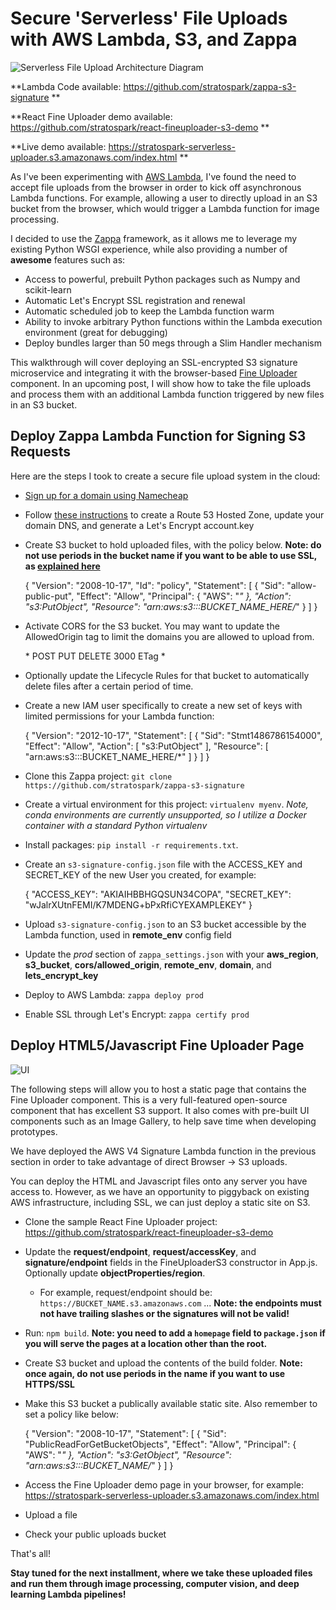 
# Secure 'Serverless' File Uploads with AWS Lambda, S3, and Zappa

![Serverless File Upload Architecture Diagram](	
https://s3.amazonaws.com/stratospark/images/serverless_file_upload.jpg)

**Lambda Code available: https://github.com/stratospark/zappa-s3-signature **

**React Fine Uploader demo available: https://github.com/stratospark/react-fineuploader-s3-demo **

**Live demo available: https://stratospark-serverless-uploader.s3.amazonaws.com/index.html **

As I've been experimenting with [AWS Lambda](https://aws.amazon.com/lambda/), I've found the need to accept file uploads from the browser in order to kick off asynchronous Lambda functions. For example, allowing a user to directly upload in an S3 bucket from the browser, which would trigger a Lambda function for image processing.

I decided to use the [Zappa](https://github.com/Miserlou/Zappa) framework, as it allows me to leverage my existing Python WSGI experience, while also providing a number of **awesome** features such as:

* Access to powerful, prebuilt Python packages such as Numpy and scikit-learn
* Automatic Let's Encrypt SSL registration and renewal
* Automatic scheduled job to keep the Lambda function warm
* Ability to invoke arbitrary Python functions within the Lambda execution environment (great for debugging)
* Deploy bundles larger than 50 megs through a Slim Handler mechanism

This walkthrough will cover deploying an SSL-encrypted S3 signature microservice and integrating it with the browser-based [Fine Uploader](http://fineuploader.com/) component. In an upcoming post, I will show how to take the file uploads and process them with an additional Lambda function triggered by new files in an S3 bucket.

## Deploy Zappa Lambda Function for Signing S3 Requests

Here are the steps I took to create a secure file upload system in the cloud:

* [Sign up for a domain using Namecheap](https://ap.www.namecheap.com/Profile/Tools/Affiliate)
* Follow [these instructions](https://github.com/Miserlou/Zappa/blob/master/docs/domain_with_free_ssl_dns.md) to create a Route 53 Hosted Zone, update your domain DNS, and generate a Let's Encrypt account.key
* Create S3 bucket to hold uploaded files, with the policy below. **Note: do not use periods in the bucket name if you want to be able to use SSL, as [explained here](http://stackoverflow.com/questions/39396634/fine-uploader-upload-to-s3-over-https-error)**

    {
        "Version": "2008-10-17",
        "Id": "policy",
        "Statement": [
            {
                "Sid": "allow-public-put",
                "Effect": "Allow",
                "Principal": {
                    "AWS": "*"
                },
                "Action": "s3:PutObject",
                "Resource": "arn:aws:s3:::BUCKET_NAME_HERE/*"
            }
        ]
    }

* Activate CORS for the S3 bucket. You may want to update the AllowedOrigin tag to limit the domains you are allowed to upload from.

    <?xml version="1.0" encoding="UTF-8"?>
    <CORSConfiguration xmlns="http://s3.amazonaws.com/doc/2006-03-01/">
        <CORSRule>
            <AllowedOrigin>*</AllowedOrigin>
            <AllowedMethod>POST</AllowedMethod>
            <AllowedMethod>PUT</AllowedMethod>
            <AllowedMethod>DELETE</AllowedMethod>
            <MaxAgeSeconds>3000</MaxAgeSeconds>
            <ExposeHeader>ETag</ExposeHeader>
            <AllowedHeader>*</AllowedHeader>
        </CORSRule>
    </CORSConfiguration>

* Optionally update the Lifecycle Rules for that bucket to automatically delete files after a certain period of time.
* Create a new IAM user specifically to create a new set of keys with limited permissions for your Lambda function:

    {
        "Version": "2012-10-17",
        "Statement": [
            {
                "Sid": "Stmt1486786154000",
                "Effect": "Allow",
                "Action": [
                    "s3:PutObject"
                ],
                "Resource": [
                    "arn:aws:s3:::BUCKET_NAME_HERE/*"
                ]
            }
        ]
    }

* Clone this Zappa project: `git clone https://github.com/stratospark/zappa-s3-signature`
* Create a virtual environment for this project: `virtualenv myenv`. *Note, conda environments are currently unsupported, so I utilize a Docker container with a standard Python virtualenv*
* Install packages: `pip install -r requirements.txt`. 
* Create an `s3-signature-config.json` file with the ACCESS_KEY and SECRET_KEY of the new User you created, for example:

    {
        "ACCESS_KEY": "AKIAIHBBHGQSUN34COPA",
        "SECRET_KEY": "wJalrXUtnFEMI/K7MDENG+bPxRfiCYEXAMPLEKEY"
    }

* Upload `s3-signature-config.json` to an S3 bucket accessible by the Lambda function, used in **remote_env** config field
* Update the *prod* section of `zappa_settings.json` with your **aws_region**, **s3_bucket**, **cors/allowed_origin**, **remote_env**, **domain**, and **lets_encrypt_key**
* Deploy to AWS Lambda: `zappa deploy prod`
* Enable SSL through Let's Encrypt: `zappa certify prod`

## Deploy HTML5/Javascript Fine Uploader Page

![UI](https://s3.amazonaws.com/stratospark/images/serverless_upload_ui.png)

The following steps will allow you to host a static page that contains the Fine Uploader component. This is a very full-featured open-source component that has excellent S3 support. It also comes with pre-built UI components such as an Image Gallery, to help save time when developing prototypes.

We have deployed the AWS V4 Signature Lambda function in the previous section in order to take advantage of direct Browser -> S3 uploads.

You can deploy the HTML and Javascript files onto any server you have access to. However, as we have an opportunity to piggyback on existing AWS infrastructure, including SSL, we can just deploy a static site on S3.

* Clone the sample React Fine Uploader project: https://github.com/stratospark/react-fineuploader-s3-demo
* Update the **request/endpoint**, **request/accessKey**, and **signature/endpoint** fields in the FineUploaderS3 constructor in App.js. Optionally update **objectProperties/region**. 
    * For example, request/endpoint should be: `https://BUCKET_NAME.s3.amazonaws.com` ...
    **Note: the endpoints must not have trailing slashes or the signatures will not be valid!**
* Run: ``npm build``. **Note: you need to add a `homepage` field to `package.json` if you will serve the pages at a location other than the root.**
* Create S3 bucket and upload the contents of the build folder. **Note: once again, do not use periods in the name if you want to use HTTPS/SSL**
* Make this S3 bucket a publically available static site. Also remember to set a policy like below:

    {
        "Version": "2008-10-17",
        "Statement": [
            {
                "Sid": "PublicReadForGetBucketObjects",
                "Effect": "Allow",
                "Principal": {
                    "AWS": "*"
                },
                "Action": "s3:GetObject",
                "Resource": "arn:aws:s3:::BUCKET_NAME/*"
            }
        ]
    }

* Access the Fine Uploader demo page in your browser, for example: https://stratospark-serverless-uploader.s3.amazonaws.com/index.html
* Upload a file
* Check your public uploads bucket

That's all!

**Stay tuned for the next installment, where we take these uploaded files and run them through image processing, computer vision, and deep learning Lambda pipelines!**
